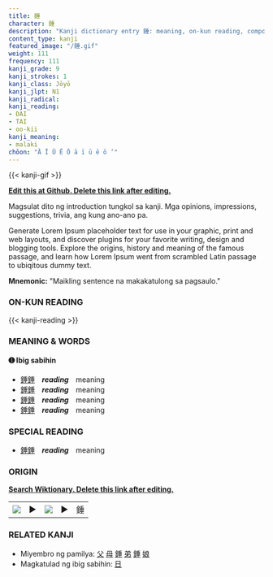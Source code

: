 ```yaml
---
title: 錘
character: 錘
description: "Kanji dictionary entry 錘: meaning, on-kun reading, compounds, origin, related kanji"
content_type: kanji
featured_image: "/錘.gif"
weight: 111
frequency: 111
kanji_grade: 9
kanji_strokes: 1
kanji_class: Jōyō
kanji_jlpt: N1
kanji_radical: 
kanji_reading: 
- DAI
- TAI
- oo-kii
kanji_meaning:
- malaki
chōon: "Ā Ī Ū Ē Ō ā ī ū ē ō ’"
---
```

[//]: # (Don't edit the line below. Kanji animated GIF code is automatically generated.)
{{< kanji-gif >}}

[//]: # (Edit below this line.)

**[Edit this at Github. Delete this link after editing.](https://github.com/tim0g/tim/tree/main/content/kanji/錘/index.md)**

Magsulat dito ng introduction tungkol sa kanji. Mga opinions, impressions, suggestions, trivia, ang kung ano-ano pa.

Generate Lorem Ipsum placeholder text for use in your graphic, print and web layouts, and discover plugins for your favorite writing, design and blogging tools. Explore the origins, history and meaning of the famous passage, and learn how Lorem Ipsum went from scrambled Latin passage to ubiqitous dummy text.
 
**Mnemonic:** "Maikling sentence na makakatulong sa pagsaulo."

### ON-KUN READING

[//]: # (Don't edit the line below. ON-KUN READING code is automatically generated.)
{{< kanji-reading >}}

### MEANING & WORDS

#### ➊ **Ibig sabihin**
  - [錘](../錘)[錘](../錘)　***reading***　meaning
  - [錘](../錘)[錘](../錘)　***reading***　meaning
  - [錘](../錘)[錘](../錘)　***reading***　meaning
  - [錘](../錘)[錘](../錘)　***reading***　meaning

### SPECIAL READING
  - [錘](../錘)[錘](../錘)　***reading***　meaning

### ORIGIN

**[Search Wiktionary. Delete this link after editing.](https://wiktionary.org/wiki/錘)**
<table class="kanji-table"><tr><td>
<img src="60px-錘-bronze.svg.png">
</td><td>▶</td><td>
<img src="60px-錘-oracle.svg.png">
</td><td>▶</td>
<td class="kanji-origin">錘</td>
</tr></table>

### RELATED KANJI
- Miyembro ng pamilya: [父](../父) [母](../母) [錘](../錘) [弟](../弟) [錘](../錘) [娘](../娘)
- Magkatulad ng ibig sabihin: [日](../日)
